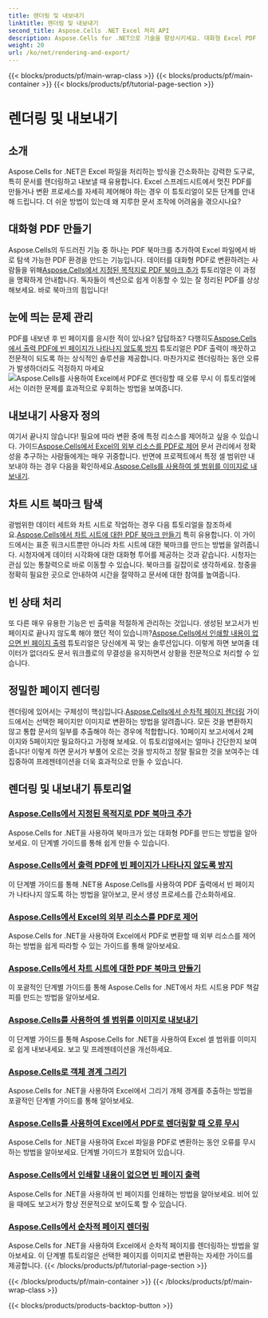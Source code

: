 ```yaml
---
title: 렌더링 및 내보내기
linktitle: 렌더링 및 내보내기
second_title: Aspose.Cells .NET Excel 처리 API
description: Aspose.Cells for .NET으로 기술을 향상시키세요. 대화형 Excel PDF 문서를 렌더링, 내보내기, 만드는 방법에 대한 튜토리얼을 살펴보세요.
weight: 20
url: /ko/net/rendering-and-export/
---
```


{{< blocks/products/pf/main-wrap-class >}}
{{< blocks/products/pf/main-container >}}
{{< blocks/products/pf/tutorial-page-section >}}

# 렌더링 및 내보내기

## 소개

Aspose.Cells for .NET은 Excel 파일을 처리하는 방식을 간소화하는 강력한 도구로, 특히 문서를 렌더링하고 내보낼 때 유용합니다. Excel 스프레드시트에서 멋진 PDF를 만들거나 변환 프로세스를 자세히 제어해야 하는 경우 이 튜토리얼이 모든 단계를 안내해 드립니다. 더 쉬운 방법이 있는데 왜 지루한 문서 조작에 어려움을 겪으시나요?

## 대화형 PDF 만들기

 Aspose.Cells의 두드러진 기능 중 하나는 PDF 북마크를 추가하여 Excel 파일에서 바로 탐색 가능한 PDF 환경을 만드는 기능입니다. 데이터를 대화형 PDF로 변환하려는 사람들을 위해[Aspose.Cells에서 지정된 목적지로 PDF 북마크 추가](./add-pdf-bookmarks/) 튜토리얼은 이 과정을 명확하게 안내합니다. 독자들이 섹션으로 쉽게 이동할 수 있는 잘 정리된 PDF를 상상해보세요. 바로 북마크의 힘입니다!

## 눈에 띄는 문제 관리

PDF를 내보낸 후 빈 페이지를 응시한 적이 있나요? 답답하죠? 다행히도[Aspose.Cells에서 출력 PDF에 빈 페이지가 나타나지 않도록 방지](./avoid-blank-page-in-output-pdf/) 튜토리얼은 PDF 출력이 깨끗하고 전문적이 되도록 하는 상식적인 솔루션을 제공합니다. 마찬가지로 렌더링하는 동안 오류가 발생하더라도 걱정하지 마세요![Aspose.Cells를 사용하여 Excel에서 PDF로 렌더링할 때 오류 무시](./ignore-errors-while-rendering/) 이 튜토리얼에서는 이러한 문제를 효과적으로 우회하는 방법을 보여줍니다.

## 내보내기 사용자 정의

 여기서 끝나지 않습니다! 필요에 따라 변환 중에 특정 리소스를 제어하고 싶을 수 있습니다. 가이드[Aspose.Cells에서 Excel의 외부 리소스를 PDF로 제어](./control-loading-of-external-resources/) 문서 관리에서 정확성을 추구하는 사람들에게는 매우 귀중합니다. 반면에 프로젝트에서 특정 셀 범위만 내보내야 하는 경우 다음을 확인하세요.[Aspose.Cells를 사용하여 셀 범위를 이미지로 내보내기](./export-range-of-cells-to-image/).

## 차트 시트 북마크 탐색

 광범위한 데이터 세트와 차트 시트로 작업하는 경우 다음 튜토리얼을 참조하세요.[Aspose.Cells에서 차트 시트에 대한 PDF 북마크 만들기](./create-pdf-bookmark-entry-for-chart-sheet/) 특히 유용합니다. 이 가이드에서는 표준 워크시트뿐만 아니라 차트 시트에 대한 북마크를 만드는 방법을 알려줍니다. 시청자에게 데이터 시각화에 대한 대화형 투어를 제공하는 것과 같습니다. 시청자는 관심 있는 통찰력으로 바로 이동할 수 있습니다. 북마크를 길잡이로 생각하세요. 청중을 정확히 필요한 곳으로 안내하여 시간을 절약하고 문서에 대한 참여를 높여줍니다.

## 빈 상태 처리

 또 다른 매우 유용한 기능은 빈 출력을 적절하게 관리하는 것입니다. 생성된 보고서가 빈 페이지로 끝나지 않도록 해야 했던 적이 있습니까?[Aspose.Cells에서 인쇄할 내용이 없으면 빈 페이지 출력](./output-blank-page-when-nothing-to-print/) 튜토리얼은 당신에게 꼭 맞는 솔루션입니다. 이렇게 하면 보여줄 데이터가 없더라도 문서 워크플로의 무결성을 유지하면서 상황을 전문적으로 처리할 수 있습니다.

## 정밀한 페이지 렌더링

렌더링에 있어서는 구체성이 핵심입니다.[Aspose.Cells에서 순차적 페이지 렌더링](./render-limited-number-of-sequential-pages/) 가이드에서는 선택한 페이지만 이미지로 변환하는 방법을 알려줍니다. 모든 것을 변환하지 않고 통합 문서의 일부를 추출해야 하는 경우에 적합합니다. 10페이지 보고서에서 2페이지와 5페이지만 필요하다고 가정해 보세요. 이 튜토리얼에서는 얼마나 간단한지 보여줍니다! 이렇게 하면 문서가 부풀어 오르는 것을 방지하고 정말 필요한 것을 보여주는 데 집중하여 프레젠테이션을 더욱 효과적으로 만들 수 있습니다.

## 렌더링 및 내보내기 튜토리얼
### [Aspose.Cells에서 지정된 목적지로 PDF 북마크 추가](./add-pdf-bookmarks/)
Aspose.Cells for .NET을 사용하여 북마크가 있는 대화형 PDF를 만드는 방법을 알아보세요. 이 단계별 가이드를 통해 쉽게 만들 수 있습니다.
### [Aspose.Cells에서 출력 PDF에 빈 페이지가 나타나지 않도록 방지](./avoid-blank-page-in-output-pdf/)
이 단계별 가이드를 통해 .NET용 Aspose.Cells를 사용하여 PDF 출력에서 빈 페이지가 나타나지 않도록 하는 방법을 알아보고, 문서 생성 프로세스를 간소화하세요.
### [Aspose.Cells에서 Excel의 외부 리소스를 PDF로 제어](./control-loading-of-external-resources/)
Aspose.Cells for .NET을 사용하여 Excel에서 PDF로 변환할 때 외부 리소스를 제어하는 방법을 쉽게 따라할 수 있는 가이드를 통해 알아보세요.
### [Aspose.Cells에서 차트 시트에 대한 PDF 북마크 만들기](./create-pdf-bookmark-entry-for-chart-sheet/)
이 포괄적인 단계별 가이드를 통해 Aspose.Cells for .NET에서 차트 시트용 PDF 책갈피를 만드는 방법을 알아보세요.
### [Aspose.Cells를 사용하여 셀 범위를 이미지로 내보내기](./export-range-of-cells-to-image/)
이 단계별 가이드를 통해 Aspose.Cells for .NET을 사용하여 Excel 셀 범위를 이미지로 쉽게 내보내세요. 보고 및 프레젠테이션을 개선하세요.
### [Aspose.Cells로 객체 경계 그리기](./get-draw-object-and-bound/)
Aspose.Cells for .NET을 사용하여 Excel에서 그리기 개체 경계를 추출하는 방법을 포괄적인 단계별 가이드를 통해 알아보세요.
### [Aspose.Cells를 사용하여 Excel에서 PDF로 렌더링할 때 오류 무시](./ignore-errors-while-rendering/)
Aspose.Cells for .NET을 사용하여 Excel 파일을 PDF로 변환하는 동안 오류를 무시하는 방법을 알아보세요. 단계별 가이드가 포함되어 있습니다.
### [Aspose.Cells에서 인쇄할 내용이 없으면 빈 페이지 출력](./output-blank-page-when-nothing-to-print/)
Aspose.Cells for .NET을 사용하여 빈 페이지를 인쇄하는 방법을 알아보세요. 비어 있을 때에도 보고서가 항상 전문적으로 보이도록 할 수 있습니다.
### [Aspose.Cells에서 순차적 페이지 렌더링](./render-limited-number-of-sequential-pages/)
Aspose.Cells for .NET을 사용하여 Excel에서 순차적 페이지를 렌더링하는 방법을 알아보세요. 이 단계별 튜토리얼은 선택한 페이지를 이미지로 변환하는 자세한 가이드를 제공합니다.
{{< /blocks/products/pf/tutorial-page-section >}}

{{< /blocks/products/pf/main-container >}}
{{< /blocks/products/pf/main-wrap-class >}}

{{< blocks/products/products-backtop-button >}}
